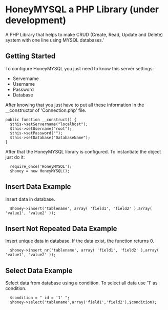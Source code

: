 # HoneyMYSQL a PHP Library (under development)
A PHP Library that helps to make CRUD (Create, Read, Update and Delete) system with one line using MYSQL databases.'

## Getting Started
To configure HoneyMYSQL you just need to know this server settings:
* Servername
* Username
* Password
* Database

After knowing that you just have to put all these information in the __constructor of 'Connection.php' file.

```
public function __construct() {
  $this->setServername("localhost");
  $this->setUsername("root");
  $this->setPassword("");
  $this->setDatabase("DatabaseName");
}
```
After that the HoneyMYSQL library is configured. To instantiate the object just do it:
```
  require_once('HoneyMYSQL');
  $honey = new HoneyMYSQL();
```

## Insert Data Example

Insert data in database.

```  
  $honey->insert('tablename', array( 'field1', 'field2' ),array( 'value1', 'value2' ));
```

## Insert Not Repeated Data Example

Insert unique data in database. If the data exist, the function returns 0.

```  
  $honey->insert_nr('tablename', array( 'field1', 'field2' ),array( 'value1', 'value2' ));
```
## Select Data Example

Select data from database using a condition.
To select all data use '1' as condition.

```  
  $condition = " id = '1' ";
  $honey->select('tablename',array('field1','field2'),$condition);
```

